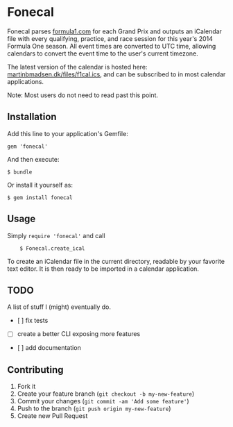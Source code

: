 # Fonecal

Fonecal parses [formula1.com](http://www.formula1.com/) for each Grand Prix and outputs an iCalendar file with every qualifying, practice, and race session for this year's 2014 Formula One season. All event times are converted to UTC time, allowing calendars to convert the event time to the user's current timezone.

The latest version of the calendar is hosted here: [martinbmadsen.dk/files/f1cal.ics](http://martinbmadsen.dk/files/f1cal.ics), and can be subscribed to in most calendar applications.

Note: Most users do not need to read past this point.

## Installation

Add this line to your application's Gemfile:

    gem 'fonecal'

And then execute:

    $ bundle

Or install it yourself as:

   	$ gem install fonecal

## Usage

Simply ``require 'fonecal'`` and call

		$ Fonecal.create_ical

To create an iCalendar file in the current directory, readable by your favorite text editor. It is then ready to be imported in a calendar application.

## TODO
A list of stuff I (might) eventually do.

- [ ] fix tests
- [ ] create a better CLI exposing more features
- [ ] add documentation

## Contributing

1. Fork it
2. Create your feature branch (`git checkout -b my-new-feature`)
3. Commit your changes (`git commit -am 'Add some feature'`)
4. Push to the branch (`git push origin my-new-feature`)
5. Create new Pull Request
